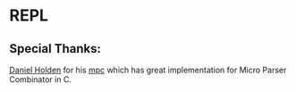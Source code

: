 # REPL

## Special Thanks:

[Daniel Holden](https://github.com/orangeduck) for his [mpc](https://github.com/orangeduck/mpc) which has great implementation for Micro Parser Combinator in C.
